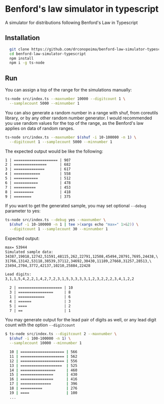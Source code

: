 # Benford's law simulator in typescript

A simulator for distributions following Benford's Law in Typescript

## Installation

```sh
  git clone https://github.com/drconopoima/benford-law-simulator-typescript.git
  cd benford-law-simulator-typescript
  npm install
  npm i -g ts-node
```

## Run

You can assign a top of the range for the simulations manually:

```sh
ts-node src/index.ts --maxnumber 10000 --digitcount 1 \
  --samplecount 5000 --minnumber 1
```

You can also generate a random number in a range with shuf, from coreutils library, or by any other random number generator. I would recommended you use random values for the top of the range, as the Benford's law applies on data of random ranges.

```sh
ts-node src/index.ts --maxnumber $(shuf -i 10-100000 -n 1) \
  --digitcount 1 --samplecount 5000 --minnumber 1
```

The expected output would be like the following:

```txt
1 | ==================== | 907
2 | ===============      | 682
3 | ==============       | 617
4 | ============         | 558
5 | ===========          | 512
6 | ===========          | 478
7 | ==========           | 453
8 | =========            | 418
9 | ========             | 375
```

If you want to get the generated sample, you may set optional `--debug` parameter to yes:

```sh
ts-node src/index.ts --debug yes --maxnumber \
  $(shuf -i 10-100000 -n 1 | tee >(xargs echo "max=" 1>&2)) \
  --digitcount 1 --samplecount 30 --minnumber 1
```

Expected output:

```txt
max= 53944
Simulated sample data:
34387,19018,12742,51591,48115,262,22791,12508,45494,28791,7695,24438,\
31766,13142,53118,38539,37112,34692,30430,11189,27668,31257,28513,\
23494,2704,3772,42137,10210,25884,22428

Lead digits:
3,1,1,5,4,2,2,1,4,2,7,2,3,1,5,3,3,3,3,1,2,3,2,2,2,3,4,1,2,2

  2 | ==================== | 10
  3 | ================     | 8
  1 | ============         | 6
  4 | ======               | 3
  5 | ====                 | 2
  7 | ==                   | 1
```

You may generate output for the lead pair of digits as well, or any lead digit count with the option `--digitcount`

```sh
$ ts-node src/index.ts --digitcount 2 --maxnumber \
  $(shuf -i 100-100000 -n 1) \
  --samplecount 10000 --minnumber 1

  10 | ==================== | 566
  11 | ==================== | 562
  12 | ==================== | 556
  13 | ===================  | 525
  14 | ================     | 460
  15 | ===============      | 430
  16 | ===============      | 416
  17 | ==============       | 396
  18 | ==========           | 276
  19 | ====                 | 100
  ...
```
